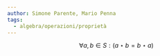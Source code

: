 ```yaml
---
author: Simone Parente, Mario Penna
tags:
  - algebra/operazioni/proprietà
---
```

$$\forall a, b \in S : (a \star b = b \star a) $$
